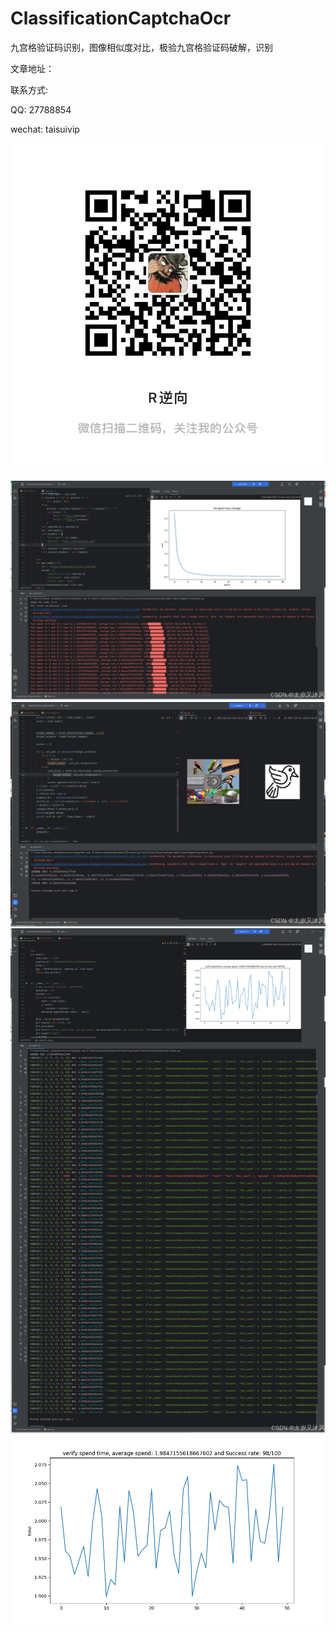 
# ClassificationCaptchaOcr
九宫格验证码识别，图像相似度对比，极验九宫格验证码破解，识别

文章地址：

联系方式: 

QQ: 27788854

wechat: taisuivip

![img.png](image/img.png)

![img_1.png](image/img_1.png)
![img_3.png](image/img_3.png)
![img_2.png](image/img_2.png)
![img.png](image/img4.png)

